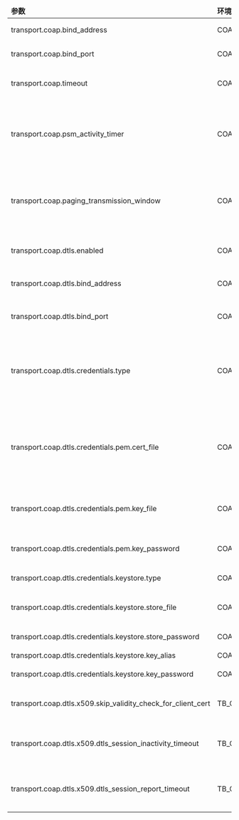 <table>
    <thead>
      <tr>
          <td style="width: 25%"><b>参数</b></td><td style="width: 30%"><b>环境变量</b></td><td style="width: 15%"><b>默认值</b></td><td style="width: 30%"><b>说明</b></td>
      </tr>
    </thead>
    <tbody>
    <tr>
        <td>transport.coap.bind_address</td>
        <td>COAP_BIND_ADDRESS</td>
        <td>0.0.0.0</td>
        <td>CoAP 绑定地址</td>
    </tr>
    <tr>
        <td>transport.coap.bind_port</td>
        <td>COAP_BIND_PORT</td>
        <td>5683</td>
        <td>CoAP 绑定端口</td>
    </tr>
    <tr>
        <td>transport.coap.timeout</td>
        <td>COAP_TIMEOUT</td>
        <td>10000</td>
        <td>CoaP 处理超时（以毫秒为单位）</td>
    </tr>
    <tr>
        <td>transport.coap.psm_activity_timer</td>
        <td>COAP_PSM_ACTIVITY_TIMER</td>
        <td>10000</td>
        <td>如果设备配置文件中未指定，则为默认 PSM 活动计时器。</td>
    </tr>
    <tr>
        <td>transport.coap.paging_transmission_window</td>
        <td>COAP_PAGING_TRANSMISSION_WINDOW</td>
        <td>10000</td>
        <td>如果设备配置文件中未指定，则为 eDRX 支持的默认寻呼传输窗口。</td>
    </tr>
    <tr>
        <td>transport.coap.dtls.enabled</td>
        <td>COAP_DTLS_ENABLED</td>
        <td>false</td>
        <td>启用/禁用 DTLS 1.2 支持</td>
    </tr>
    <tr>
        <td>transport.coap.dtls.bind_address</td>
        <td>COAP_DTLS_BIND_ADDRESS</td>
        <td>0.0.0.0</td>
        <td>CoAP DTLS 绑定地址</td>
    </tr>
    <tr>
        <td>transport.coap.dtls.bind_port</td>
        <td>COAP_DTLS_BIND_PORT</td>
        <td>5684</td>
        <td>CoAP DTLS 绑定端口</td>
    </tr>
    <tr>
        <td>transport.coap.dtls.credentials.type</td>
        <td>COAP_DTLS_CREDENTIALS_TYPE</td>
        <td>PEM</td>
        <td>服务器凭据类型（PEM - pem 证书文件；KEYSTORE - java 密钥库）</td>
    </tr>
    <tr>
        <td>transport.coap.dtls.credentials.pem.cert_file</td>
        <td>COAP_DTLS_PEM_CERT</td>
        <td>coapserver.pem</td>
        <td>服务器证书文件的路径（保存服务器证书或证书链，可能包括服务器私钥）</td>
    </tr>
    <tr>
        <td>transport.coap.dtls.credentials.pem.key_file</td>
        <td>COAP_DTLS_PEM_KEY</td>
        <td>coapserver_key.pem</td>
        <td>服务器证书私钥文件的路径（可选）</td>
    </tr>
    <tr>
        <td>transport.coap.dtls.credentials.pem.key_password</td>
        <td>COAP_DTLS_PEM_KEY_PASSWORD</td>
        <td>server_key_password</td>
        <td>服务器证书私钥密码（可选）</td>
    </tr>
    <tr>
        <td>transport.coap.dtls.credentials.keystore.type</td>
        <td>COAP_DTLS_KEY_STORE_TYPE</td>
        <td>JKS</td>
        <td>密钥库的类型</td>
    </tr>
    <tr>
        <td>transport.coap.dtls.credentials.keystore.store_file</td>
        <td>COAP_DTLS_KEY_STORE</td>
        <td>coapserver.jks</td>
        <td>保存 SSL 证书的密钥库的路径</td>
    </tr>
    <tr>
        <td>transport.coap.dtls.credentials.keystore.store_password</td>
        <td>COAP_DTLS_KEY_STORE_PASSWORD</td>
        <td>server_ks_password</td>
        <td>用于访问密钥库的密码</td>
    </tr>
    <tr>
        <td>transport.coap.dtls.credentials.keystore.key_alias</td>
        <td>COAP_DTLS_KEY_ALIAS</td>
        <td>serveralias</td>
        <td>密钥别名</td>
    </tr>
    <tr>
        <td>transport.coap.dtls.credentials.keystore.key_password</td>
        <td>COAP_DTLS_KEY_PASSWORD</td>
        <td>server_key_password</td>
        <td>用于访问密钥的密码</td>
    </tr>
    <tr>
        <td>transport.coap.dtls.x509.skip_validity_check_for_client_cert</td>
        <td>TB_COAP_X509_DTLS_SKIP_VALIDITY_CHECK_FOR_CLIENT_CERT</td>
        <td>false</td>
        <td>跳过客户端证书有效性检查。</td>
    </tr>
    <tr>
        <td>transport.coap.dtls.x509.dtls_session_inactivity_timeout</td>
        <td>TB_COAP_X509_DTLS_SESSION_INACTIVITY_TIMEOUT</td>
        <td>86400000</td>
        <td>DTLS 会话的不活动超时。用于清理缓存。</td>
    </tr>
    <tr>
        <td>transport.coap.dtls.x509.dtls_session_report_timeout</td>
        <td>TB_COAP_X509_DTLS_SESSION_REPORT_TIMEOUT</td>
        <td>1800000</td>
        <td>定期驱逐超时 DTLS 会话的时间间隔。</td>
    </tr>
    </tbody>
</table>